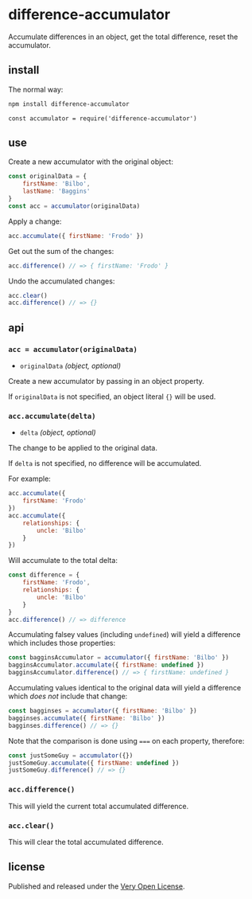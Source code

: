# difference-accumulator

Accumulate differences in an object, get the total difference, reset the accumulator.

## install

The normal way:

```bash
npm install difference-accumulator
```

```
const accumulator = require('difference-accumulator')
```

## use

<!--js
const accumulator = require('./')
-->

Create a new accumulator with the original object:

```js
const originalData = {
	firstName: 'Bilbo',
	lastName: 'Baggins'
}
const acc = accumulator(originalData)
```

Apply a change:

```js
acc.accumulate({ firstName: 'Frodo' })
```

Get out the sum of the changes:

```js
acc.difference() // => { firstName: 'Frodo' }
```

Undo the accumulated changes:

```js
acc.clear()
acc.difference() // => {}
```

## api

### `acc = accumulator(originalData)`

* `originalData` *(object, optional)*

Create a new accumulator by passing in an object property.

If `originalData` is not specified, an object literal `{}` will
be used.

### `acc.accumulate(delta)`

* `delta` *(object, optional)*

The change to be applied to the original data.

If `delta` is not specified, no difference will be accumulated.

For example:

```js
acc.accumulate({
	firstName: 'Frodo'
})
acc.accumulate({
	relationships: {
		uncle: 'Bilbo'
	}
})
```

Will accumulate to the total delta:

```js
const difference = {
	firstName: 'Frodo',
	relationships: {
		uncle: 'Bilbo'
	}
}
acc.difference() // => difference
```

Accumulating falsey values (including `undefined`) will
yield a difference which includes those properties:

```js
const bagginsAccumulator = accumulator({ firstName: 'Bilbo' })
bagginsAccumulator.accumulate({ firstName: undefined })
bagginsAccumulator.difference() // => { firstName: undefined }
```

Accumulating values identical to the original data will
yield a difference which *does not* include that change:

```js
const bagginses = accumulator({ firstName: 'Bilbo' })
bagginses.accumulate({ firstName: 'Bilbo' })
bagginses.difference() // => {}
```

Note that the comparison is done using `===` on each property, therefore:

```js
const justSomeGuy = accumulator({})
justSomeGuy.accumulate({ firstName: undefined })
justSomeGuy.difference() // => {}
```

### `acc.difference()`

This will yield the current total accumulated difference.

### `acc.clear()`

This will clear the total accumulated difference.

## license

Published and released under the [Very Open License](http://veryopenlicense.com).
